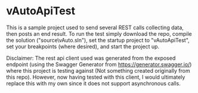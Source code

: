 # vAutoApiTest
This is a sample project used to send several REST calls collecting data, then posts an end result.  To run the test simply download the repo, compile the solution ("source\vAuto.sln"), set the startup project to "vAutoApiTest", set your breakpoints (where desired), and start the project up.  

Disclaimer: The rest api client used was generated from the exposed endpoint (using the Swagger Generator from https://generator.swagger.io/) where this project is testing against (Not something created originally from this repo). However, now having tested with this client, I would ultimately replace this with my own since it does not support asynchronous calls.
